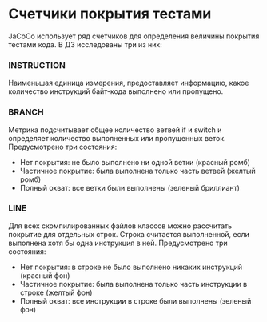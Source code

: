 # Счетчики покрытия тестами

JaCoCo использует ряд счетчиков для определения величины покрытия тестами кода. В ДЗ исследованы три из них:

### INSTRUCTION

Наименьшая единица измерения, предоставляет информацию, какое количество инструкций байт-кода выполнено или пропущено.

### BRANCH

Метрика подсчитывает общее количество ветвей if и switch и определяет количество выполненных или пропущенных веток.
Предусмотрено три состояния:
* Нет покрытия: не было выполнено ни одной ветки (красный ромб)
* Частичное покрытие: была выполнена только часть ветвей (желтый ромб)
* Полный охват: все ветки были выполнены (зеленый бриллиант)
 
### LINE

Для всех скомпилированных файлов классов можно рассчитать покрытие для отдельных строк. Строка считается выполненной, 
если выполнена хотя бы одна инструкция в ней. Предусмотрено три состояния:
* Нет покрытия: в строке не было выполнено никаких инструкций (красный фон)
* Частичное покрытие: была выполнена только часть инструкции в строке (желтый фон)
* Полный охват: все инструкции в строке были выполнены (зеленый фон) 
